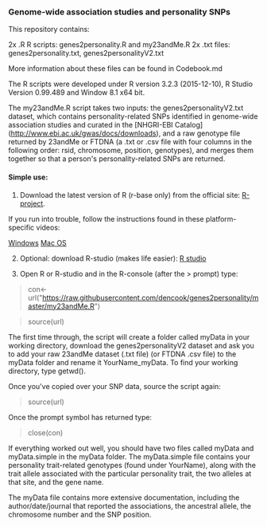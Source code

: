 ### Genome-wide association studies and personality SNPs

This repository contains: 

2x .R R scripts: genes2personality.R and my23andMe.R
2x .txt files: genes2personality.txt, genes2personalityV2.txt

More information about these files can be found in Codebook.md 

The R scripts were developed under R version 3.2.3 (2015-12-10), R Studio Version 0.99.489 and Window 8.1 x64 bit. 

The my23andMe.R script takes two inputs: the genes2personalityV2.txt dataset, which contains personality-related SNPs identified in genome-wide association studies and curated in the [NHGRI-EBI Catalog] (http://www.ebi.ac.uk/gwas/docs/downloads), and a raw genotype file returned by 23andMe or FTDNA (a .txt or .csv file with four columns in the following order: rsid, chromosome, position, genotypes), and merges them together so that a person's personality-related SNPs are returned.    

#### Simple use: 

1. Download the latest version of R (r-base only) from the official site: [R-project](https://cran.r-project.org/). 

If you run into trouble, follow the instructions found in these platform-specific videos:

[Windows](https://www.youtube.com/watch?v=Ohnk9hcxf9M) 
[Mac OS](https://www.youtube.com/watch?v=uxuuWXU-7UQ)

2. Optional: download R-studio (makes life easier): [R studio](https://www.rstudio.com/)

3. Open R or R-studio and in the R-console (after the > prompt) type: 

> con<- url("https://raw.githubusercontent.com/dencook/genes2personality/master/my23andMe.R")

> source(url)

The first time through, the script will create a folder called myData in your working directory, download the genes2personalityV2 dataset and ask you to add your raw 23andMe dataset (.txt file) (or FTDNA .csv file) to the myData folder and rename it YourName_myData. To find your working directory, type getwd(). 

Once you've copied over your SNP data, source the script again: 

> source(url)

Once the prompt symbol has returned type: 

> close(con)
 
If everything worked out well, you should have two files called myData and myData.simple in the myData folder. The myData.simple file contains your personality trait-related genotypes (found under YourName), along with the trait allele associated with the particular personality trait, the two alleles at that site, and the gene name. 

The myData file contains more extensive documentation, including the author/date/journal that reported the associations, the ancestral allele, the chromosome number and the SNP position. 

   

